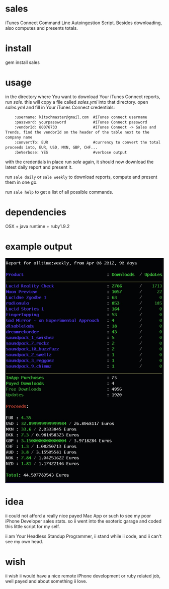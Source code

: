 sales
=====

iTunes Connect Command Line Autoingestion Script. Besides downloading, also computes and presents totals.

install
=======

gem install sales

usage
=====

in the directory where You want to download Your iTunes Connect reports, run _sale_. 
this will copy a file called _sales.yml_ into that directory. 
open _sales.yml_ and fill in Your iTunes Connect credentials: 

		:username: kitschmaster@gmail.com  #iTunes connect username
		:password: yourpassword            #iTunes Connect password
		:vendorId: 80076733                #iTunes Connect -> Sales and Trends, find the vendorId on the header of the table next to the company name 
		:convertTo: EUR                    #currency to convert the total proceeds into, EUR, USD, MXN, GBP, CHF...
		:beVerbose: YES					   #verbose output

with the credentials in place run _sale_ again, it should now download the latest daily report and present it.

run `sale daily` or `sale weekly` to download reports, compute and present them in one go.

run `sale help` to get a list of all possible commands.

dependencies
============

OSX + java runtime + ruby1.9.2

example output
==============

![kitschmaster_90days.jpg](https://github.com/mihael/sales/raw/master/kitschmaster_90days.jpg)

idea
====

ii could not afford a really nice payed Mac App or such to see my poor iPhone Developer sales stats. 
so ii went into the esoteric garage and coded this little script for my self. 

ii am Your Headless Standup Programmer, ii stand while ii code, and ii can't see my own head.

wish
====

ii wish ii would have a nice remote iPhone development or ruby related job, well payed and about something ii love.
